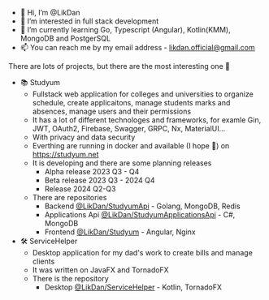 - 👋 Hi, I’m @LikDan
- 👀 I’m interested in full stack development
- 🌱 I’m currently learning Go, Typescript (Angular), Kotlin(KMM), MongoDB and PostgerSQL
- 📫 You can reach me by my email address - likdan.official@gmail.com

There are lots of projects, but there are the most interesting one 🧐 
- 📚 Studyum
  - Fullstack web application for colleges and universities to organize schedule, create applicaitons, manage students marks and absences, manage users and their permissions
  - It has a lot of different technologes and frameworks, for examle Gin, JWT, OAuth2, Firebase, Swagger, GRPC, Nx, MaterialUI...
  - With privacy and data security
  - Everthing are running in docker and available (I hope 🤞) on https://studyum.net
  - It is developing and there are some planning releases
    - Alpha release 2023 Q3 - Q4
    - Beta release 2023 Q3 - 2024 Q4
    - Release 2024 Q2-Q3
  - There are repositories
    - Backend [@LikDan/StudyumApi](https://github.com/LikDan/StudyumApi) - Golang, MongoDB, Redis
    - Applications Api [@LikDan/StudyumApplicationsApi](https://github.com/LikDan/StudyumApplicationsApi)  - C#, MongoDB
    - Frontend [@LikDan/Studyum](https://github.com/LikDan/Studyum) - Angular, Nginx
- 🛠️ ServiceHelper
  - Desktop application for my dad's work to create bills and manage clients
  - It was written on JavaFX and TornadoFX
  - There is the repository
    - Desktop [@LikDan/ServiceHelper](https://github.com/LikDan/ServiceHelper) - Kotlin, TornadoFX
